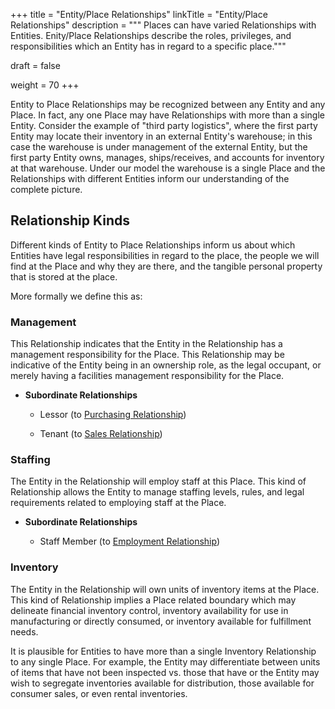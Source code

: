 +++
title = "Entity/Place Relationships"
linkTitle = "Entity/Place Relationships"
description = """
Places can have varied Relationships with Entities. Enity/Place Relationships describe the roles,
privileges, and responsibilities which an Entity has in regard to a specific place."""

draft = false

weight = 70
+++

Entity to Place Relationships may be recognized between any Entity and any Place. In fact, any one
Place may have Relationships with more than a single Entity. Consider the example of "third party
logistics", where the first party Entity may locate their inventory in an external Entity's
warehouse; in this case the warehouse is under management of the external Entity, but the first
party Entity owns, manages, ships/receives, and accounts for inventory at that warehouse.  Under
our model the warehouse is a single Place and the Relationships with different Entities inform our understanding of the complete picture.

## Relationship Kinds

Different kinds of Entity to Place Relationships inform us about which Entities have legal
responsibilities in regard to the place, the people we will find at the Place and why they are
there, and the tangible personal property that is stored at the place.

More formally we define this as:

### Management

This Relationship indicates that the Entity in the Relationship has a management responsibility
for the Place.  This Relationship may be indicative of the Entity being in an ownership role, as
the legal occupant, or merely having a facilities management responsibility for the Place.

  * __Subordinate Relationships__

    * Lessor (to [Purchasing Relationship](/theory/business-relationships/entity-entity/#purchasing))

    * Tenant (to [Sales Relationship](/theory/business-relationships/entity-entity/#sales))

### Staffing

The Entity in the Relationship will employ staff at this Place.  This kind of Relationship allows
the Entity to manage staffing levels, rules, and legal requirements related to employing staff at
the Place.

  * __Subordinate Relationships__

    * Staff Member (to [Employment Relationship](/theory/business-relationships/entity-entity/#employment))

### Inventory

The Entity in the Relationship will own units of inventory items at the Place. This kind of
Relationship implies a Place related boundary which may delineate financial inventory control,
inventory availability for use in manufacturing or directly consumed, or inventory available for
fulfillment needs.

It is plausible for Entities to have more than a single Inventory Relationship to any single
Place.  For example, the Entity may differentiate between units of items that have not been
inspected vs. those that have or the Entity may wish to segregate inventories available for
distribution, those available for consumer sales, or even rental inventories.
